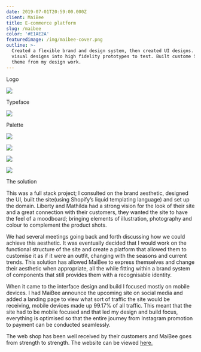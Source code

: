 ```yaml
---
date: 2019-07-01T20:59:00.000Z
client: MaiBee
title: E-commerce platform
slug: /maibee
color: '#E1AE2A'
featuredimage: /img/maibee-cover.png
outline: >-
  Created a flexible brand and design system, then created UI designs. Turned
  visual designs into high fidelity prototypes to test. Built custome Shopify
  theme from my design work.
---
```

<div class="OffsetContent Logo">

<p class="title">Logo</p>

![](/img/maibe-logo.svg)

</div>

<div class="OffsetContent">

<p class="title">Typeface</p>

![](/img/maibee-typeface.svg)

</div>

<div class="OffsetContent Colours">

<p class="title">Palette</p>

![](/img/maibee-colours.svg)

</div>

<div class="FullWidthImage">

![](/img/maibee-mobile-1.jpg)

</div>
<div class="FullWidthImage">

![](/img/maibee-combo.jpg)

</div>

<div class="FullWidthImage">

![](/img/maibee-mobile-2.jpg)

</div>
<div class="OffsetContent">

<p class="title">The solution</p>

<div class="content">

This was a full stack project; I consulted on the brand aesthetic, designed the UI, built the site(using Shopify’s liquid templating language) and set up the domain. Liberty and Mathilda had a strong vision for the look of their site and a great connection with their customers, they wanted the site to have the feel of a moodboard; bringing elements of illustration, photography and colour to complement the product shots. 

We had several meetings going back and forth discussing how we could achieve this aesthetic. It was eventually decided that I would work on the functional structure of the site and create a platform that allowed them to customise it as if it were an outfit, changing with the seasons and current trends. This solution has allowed MaiBee to express themselves and change their aesthetic when appropriate, all the while fitting within a brand system of components that still provides them with a recognisable identity. 

When it came to the interface design and build I focused mostly on mobile devices. I had MaiBee announce the upcoming site on social media and added a landing page to view what sort of traffic the site would be receiving, mobile devices made up 99.17% of all traffic. This meant that the site had to be mobile focused and that led my design and build focus, everything is optimised so that the entire journey from Instagram promotion to payment can be conducted seamlessly.

The web shop has been well received by their customers and MaiBee goes from strength to strength. The website can be viewed <a href="https://maibee.com/">here.</a>

</div>

</div>

